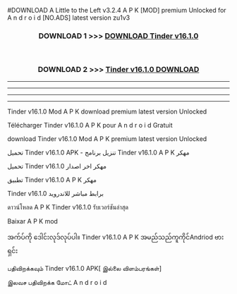 #DOWNLOAD A Little to the Left v3.2.4 A P K [MOD] premium Unlocked for A n d r o i d [NO.ADS] latest version zu1v3 



<div align="center">

<h3>DOWNLOAD 1 >>> <a href="https://getmod1.web.app/?judule=Btd Battles">DOWNLOAD Tinder v16.1.0</a></h3><br>

<h3>DOWNLOAD 2 >>> <a href="https://getmod1.web.app/?judule=Btd Battles">Tinder v16.1.0 DOWNLOAD </a></h3>

</div>


----------------------------------------------------------

----------------------------------------------------------

----------------------------------------------------------

----------------------------------------------------------


Tinder v16.1.0 Mod A P K download premium latest version Unlocked

Télécharger Tinder v16.1.0 A P K pour A n d r o i d Gratuit

download Tinder v16.1.0 Mod A P K premium latest version Unlocked

تحميل Tinder v16.1.0 APK - تنزيل برنامج Tinder v16.1.0 A P K مهكر

تحميل Tinder v16.1.0 مهكر اخر اصدار

تطبيق Tinder v16.1.0 A P K مهكر

Tinder v16.1.0 برابط مباشر للاندرويد

ดาวน์โหลด A P K Tinder v16.1.0 รับเวอร์ชันล่าสุด

Baixar A P K mod

အက်ပ်ကို ဒေါင်းလုဒ်လုပ်ပါ။ Tinder v16.1.0 A P K အမည်သည်ကူကိုင်Andriod ဗားရှင်း

பதிவிறக்கவும் Tinder v16.1.0 APK[ இல்லை விளம்பரங்கள்] 
 
இலவச பதிவிறக்க மோட் A n d r o i d



